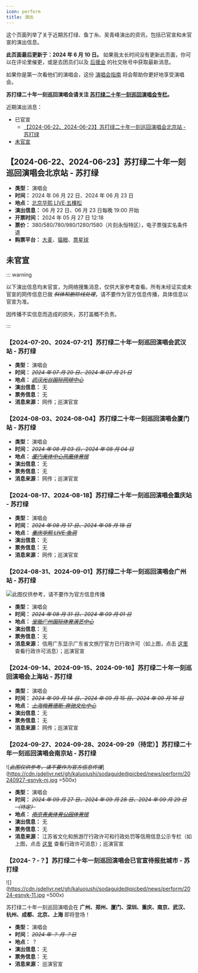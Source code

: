 ```yaml
---
icon: perform
title: 演出
---
```


这个页面列举了关于近期苏打绿、鱼丁糸、吴青峰演出的资讯，包括已官宣和未官宣的演出信息。

**此页面最后更新于：2024 年 6 月 10 日。** 如果我太长时间没有更新此页面，你可以在评论里催更，或是去团员们以及 [后援会](/wiki/fans/club) 的社交账号中获取最新消息。

如果你是第一次看他们的演唱会，这份 [演唱会指南](/concerts/guide/) 将会帮助你更好地享受演唱会。

**苏打绿二十年一刻巡回演唱会请关注 [**苏打绿二十年一刻巡回演唱会专栏**](/news/20yike)。**

近期演出消息：

- 已官宣
  - [【2024-06-22、2024-06-23】苏打绿二十年一刻巡回演唱会北京站 - 苏打绿](#【2024-06-22、2024-06-23】苏打绿二十年一刻巡回演唱会北京站-苏打绿)
- [未官宣](#未官宣)

## 【2024-06-22、2024-06-23】苏打绿二十年一刻巡回演唱会北京站 - 苏打绿

- **类型：** 演唱会
- **时间：** 2024 年 06 月 22 日、2024 年 06 月 23 日
- **地点：** [北京华熙 LIVE·五棵松](https://www.amap.com/place/B0FFICWKRD)
- **演出信息：** 06 月 22 日、06 月 23 日每晚 19:00 开始
- **开票时间：** 2024 年 05 月 27 日 12:18
- **票价：** 380/580/780/980/1280/1580（片刻永恒特区），电子票强实名条件退
- **购票平台：** [大麦](https://detail.damai.cn/item.htm?id=782127192850)、[猫眼](https://www.gewara.com/detail/320924)、[票星球](https://m.piaoxingqiu.com/content/6621e9b84d74d300018ae6fe)

## 未官宣

::: warning

以下演出信息均未官宣，为网络搜集消息，仅供大家参考查看。所有未经证实或未官宣的网传信息已做 *~~斜体和删除线处理~~*，请不要作为官方信息传播，具体信息以官宣为准。

因传播不实信息而造成的损失，苏打盖概不负责。

:::

### 【2024-07-20、2024-07-21】苏打绿二十年一刻巡回演唱会武汉站 - 苏打绿

- **类型：** 演唱会
- **时间：** *~~2024 年 07 月 20 日、2024 年 07 月 21 日~~*
- **地点：** *~~[武汉光谷国际网球中心](https://www.amap.com/place/B0FFF3OPZ3)~~*
- **演出信息：** 无
- **票务信息：** 无
- **消息来源：** 网传；巡演官宣

### 【2024-08-03、2024-08-04】苏打绿二十年一刻巡回演唱会厦门站 - 苏打绿

- **类型：** 演唱会
- **时间：** *~~2024 年 08 月 03 日、2024 年 08 月 04 日~~*
- **地点：** *~~[厦门奥体中心凤凰体育馆](https://www.amap.com/place/B0JBNZZFN8)~~*
- **演出信息：** 无
- **票务信息：** 无
- **消息来源：** 网传；巡演官宣

### 【2024-08-17、2024-08-18】苏打绿二十年一刻巡回演唱会重庆站 - 苏打绿

- **类型：** 演唱会
- **时间：** *~~2024 年 08 月 17 日、2024 年 08 月 18 日~~*
- **地点：** *~~[重庆华熙 LIVE·鱼洞](https://www.amap.com/place/B0FFHO5LGI)~~*
- **演出信息：** 无
- **票务信息：** 无
- **消息来源：** 网传；巡演官宣

### 【2024-08-31、2024-09-01】苏打绿二十年一刻巡回演唱会广州站 - 苏打绿

![*~~此图仅供参考，请不要作为官方信息传播~~*](https://cdn.jsdelivr.net/gh/kaluojushi/sodaguide@picbed/news/perform/20240831-esnyk-gz.png)

- **类型：** 演唱会
- **时间：** *~~2024 年 08 月 31 日、2024 年 09 月 01 日~~*
- **地点：** *~~[宝能广州国际体育演艺中心](https://www.amap.com/place/B0FFLBXH0M)~~*
- **演出信息：** 无
- **票务信息：** 无
- **消息来源：** 信用广东显示广东省文旅厅官方已行政许可（如上图，点击 [这里](https://credit.gd.gov.cn/page/creditPublic/xzxkdet.html?id=11C7F34A7D96EF52E0636741020A190E) 查看行政许可消息）；巡演官宣

### 【2024-09-14、2024-09-15、2024-09-16】苏打绿二十年一刻巡回演唱会上海站 - 苏打绿

- **类型：** 演唱会
- **时间：** *~~2024 年 09 月 14 日、2024 年 09 月 15 日、2024 年 09 月 16 日~~*
- **地点：** *~~[上海梅赛德斯-奔驰文化中心](https://www.amap.com/place/B00155QXTH)~~*
- **演出信息：** 无
- **票务信息：** 无
- **消息来源：** 网传；巡演官宣

### 【2024-09-27、2024-09-28、2024-09-29（待定）】苏打绿二十年一刻巡回演唱会南京站 - 苏打绿

![*~~此图仅供参考，请不要作为官方信息传播~~*](https://cdn.jsdelivr.net/gh/kaluojushi/sodaguide@picbed/news/perform/20240927-esnyk-nj.jpg =500x)

- **类型：** 演唱会
- **时间：** *~~2024 年 09 月 27 日、2024 年 09 月 28 日、2024 年 09 月 29 日（待定）~~*
- **地点：** *~~[南京青奥体育公园体育馆](https://www.amap.com/place/B0HKOSGHPJ)~~*
- **演出信息：** 无
- **票务信息：** 无
- **消息来源：** 江苏省文化和旅游厅行政许可和行政处罚等信用信息公示专栏（如上图，点击 [这里](http://58.213.82.179:18080/jsswlt_sgs/front/detail.do?iid=5041441) 查看行政许可消息）；巡演官宣

### 【2024-？-？】苏打绿二十年一刻巡回演唱会已官宣待报批城市 - 苏打绿

![](https://cdn.jsdelivr.net/gh/kaluojushi/sodaguide@picbed/news/perform/2024-esnyk-11.jpg =500x)

苏打绿二十年一刻巡回演唱会在 **广州、郑州、厦门、深圳、重庆、南京、武汉、杭州、成都、北京、上海** 即将登场！

- **类型：** 演唱会
- **时间：** *~~2024 年 ？ 月 ？日~~*
- **地点：** ？
- **演出信息：** 无
- **票务信息：** 无
- **消息来源：** 巡演官宣
